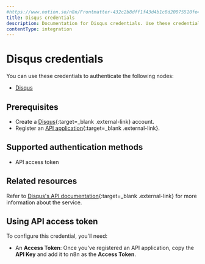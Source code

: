 ```yaml
---
#https://www.notion.so/n8n/Frontmatter-432c2b8dff1f43d4b1c8d20075510fe4
title: Disqus credentials
description: Documentation for Disqus credentials. Use these credentials to authenticate Disqus in n8n, a workflow automation platform.
contentType: integration
---
```


# Disqus credentials

You can use these credentials to authenticate the following nodes:

- [Disqus](/integrations/builtin/app-nodes/n8n-nodes-base.disqus/)

## Prerequisites

- Create a [Disqus](https://www.disqus.com/){:target=_blank .external-link} account.
- Register an [API application](https://help.disqus.com/en/articles/1717083-how-to-create-an-api-application){:target=_blank .external-link}.

## Supported authentication methods

- API access token

## Related resources

Refer to [Disqus's API documentation](https://disqus.com/api/docs/){:target=_blank .external-link} for more information about the service.

## Using API access token

To configure this credential, you'll need:

- An **Access Token**: Once you've registered an API application, copy the **API Key** and add it to n8n as the **Access Token**.
